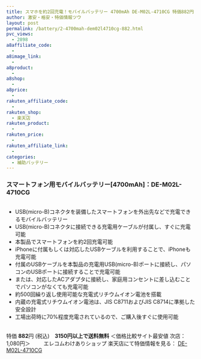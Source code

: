 ```yaml
---
title: スマホを約2回充電！モバイルバッテリー 4700mAh DE-M02L-4710CG 特価882円！
author: 激安・格安・特価情報ツウ
layout: post
permalink: /battery/2-4700mah-dem02l4710cg-882.html
pvc_views:
  - 2898
a8affiliate_code:
  -
a8image_link:
  -
a8product:
  -
a8shop:
  -
a8price:
  -
rakuten_affiliate_code:
  -
rakuten_shop:
  - 楽天店
rakuten_product:
  -
rakuten_price:
  -
rakuten_affiliate_link:
  -
categories:
  - 補助バッテリー
---
```

### スマートフォン用モバイルバッテリー[4700mAh]：DE-M02L-4710CG

<div class="img-bg2 img_L">
  <a href="//hb.afl.rakuten.co.jp/hgc/04914ba7.10ed122b.04914ba8.092f1a7b/?pc=http%3a%2f%2fitem.rakuten.co.jp%2fwakeari%2f4953103632882%2f%3fscid%3daf_link_img&m=http%3a%2f%2fm.rakuten.co.jp%2fwakeari%2fi%2f10014844%2f" target="_blank"><img src="//hbb.afl.rakuten.co.jp/hgb/?pc=http%3a%2f%2fthumbnail.image.rakuten.co.jp%2f%400_mall%2fwakeari%2fcabinet%2f200_4%2fde-m02l-4710cg_02.jpg%3f_ex%3d128x128&m=http%3a%2f%2fthumbnail.image.rakuten.co.jp%2f%400_mall%2fwakeari%2fcabinet%2f200_4%2fde-m02l-4710cg_02.jpg" border="0" title="" alt="" /></a>
</div>

<!--more-->

  * USB(micro-B)コネクタを装備したスマートフォンを外出先などで充電できるモバイルバッテリー
  * USB(micro-B)コネクタに接続できる充電用ケーブルが付属し、すぐに充電可能
  * 本製品でスマートフォンを約2回充電可能
  * iPhoneに付属もしくは対応したUSBケーブルを利用することで、iPhoneも充電可能
  * 付属のUSBケーブルを本製品の充電用USB(micro-B)ポートに接続し、パソコンのUSBポートに接続することで充電可能
  * または、対応したACアダプタに接続し、家庭用コンセントに差し込むことでパソコンがなくても充電可能
  * 約500回繰り返し使用可能な充電式リチウムイオン電池を搭載
  * 内蔵の充電式リチウムイオン電池は、JIS C8711およびJIS C8714に準拠した安全設計
  * 工場出荷時に70%程度充電されているので、ご購入後すぐに使用可能

<br clear="all" />特価 <span class="tokka-price"><strong>882</strong></span>円 (税込)　**3150円以上で送料無料**
＜価格比較サイト最安値 次店：1,080円＞
　　
エレコムわけありショップ 楽天店にて特価情報を見る： <a href="//hb.afl.rakuten.co.jp/hgc/04914ba7.10ed122b.04914ba8.092f1a7b/?pc=http%3a%2f%2fitem.rakuten.co.jp%2fwakeari%2f4953103632882%2f%3fscid%3daf_link_img&m=http%3a%2f%2fm.rakuten.co.jp%2fwakeari%2fi%2f10014844%2f" target="_blank"><span class="fs150p">DE-M02L-4710CG</span></a>